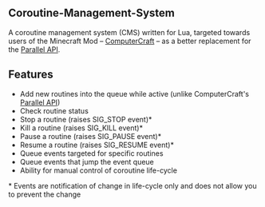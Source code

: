 Coroutine-Management-System
---------------------------

A coroutine management system (CMS) written for Lua, targeted towards users of the Minecraft Mod – [ComputerCraft](http://computercraft.info) – as a better replacement for the [Parallel API](http://computercraft.info/wiki/Parallel_(API)).

Features
--------
- Add new routines into the queue while active (unlike ComputerCraft's [Parallel API](http://computercraft.info/wiki/Parallel_(API)))
- Check routine status
- Stop a routine (raises SIG_STOP event)*
- Kill a routine (raises SIG_KILL event)*
- Pause a routine (raises SIG_PAUSE event)*
- Resume a routine (raises SIG_RESUME event)*
- Queue events targeted for specific routines
- Queue events that jump the event queue
- Ability for manual control of coroutine life-cycle

\* Events are notification of change in life-cycle only and does not allow you to prevent the change